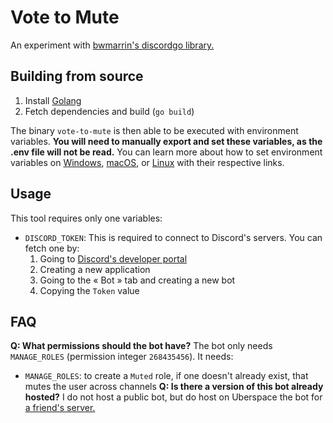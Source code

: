 # Vote to Mute
An experiment with [bwmarrin's discordgo library.](https://github.com/bwmarrin/discordgo)

## Building from source
1. Install [Golang](https://golang.org/dl)
2. Fetch dependencies and build (`go build`)

The binary `vote-to-mute` is then able to be executed with environment variables. **You will need to manually export and set these variables, as the .env file will not be read.** You can learn more about how to set environment variables on [Windows](https://docs.microsoft.com/powershell/module/microsoft.powershell.core/about/about_environment_variables), [macOS](https://support.apple.com/guide/terminal/apd382cc5fa-4f58-4449-b20a-41c53c006f8f), or [Linux](https://www.redhat.com/sysadmin/linux-environment-variables) with their respective links.

## Usage
This tool requires only one variables:
- `DISCORD_TOKEN`: This is required to connect to Discord's servers. You can fetch one by:
  1. Going to [Discord's developer portal](https://discord.com/developers)
  2. Creating a new application
  3. Going to the « Bot » tab and creating a new bot
  4. Copying the `Token` value

## FAQ
**Q: What permissions should the bot have?** The bot only needs `MANAGE_ROLES` (permission integer `268435456`). It needs:
  - `MANAGE_ROLES`: to create a `Muted` role, if one doesn't already exist, that mutes the user across channels
**Q: Is there a version of this bot already hosted?** I do not host a public bot, but do host on Uberspace the bot for [a friend's server.]()